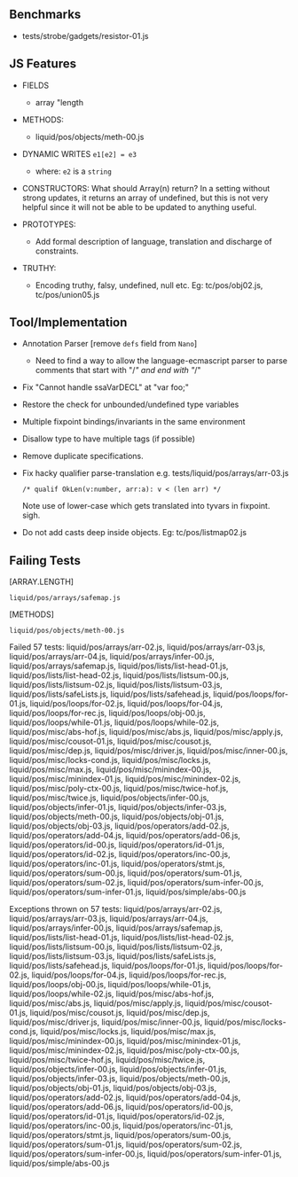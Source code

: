 Benchmarks
----------

  - tests/strobe/gadgets/resistor-01.js


JS Features
-----------

  - FIELDS
    - array "length

  - METHODS:
    - liquid/pos/objects/meth-00.js

  - DYNAMIC WRITES `e1[e2] = e3` 
    - where: `e2` is a `string`

  - CONSTRUCTORS: 
      What should Array(n) return?  In a setting without strong updates, it 
      returns an array of undefined, but this is not very helpful since it will 
      not be able to be updated to anything useful.

  - PROTOTYPES:
    - Add formal description of language, translation and discharge of constraints.

  - TRUTHY:
    - Encoding truthy, falsy, undefined, null etc.
      Eg: tc/pos/obj02.js, tc/pos/union05.js


Tool/Implementation
-------------------

  - Annotation Parser [remove `defs` field from `Nano`]
    - Need to find a way to allow the language-ecmascript parser to parse 
      comments that start with "/*" and end with "*/"

  - Fix "Cannot handle ssaVarDECL" at "var foo;"

  - Restore the check for unbounded/undefined type variables

  - Multiple fixpoint bindings/invariants in the same environment

  - Disallow type to have multiple tags (if possible)

  - Remove duplicate specifications.

  - Fix hacky qualifier parse-translation e.g. tests/liquid/pos/arrays/arr-03.js
        
        /* qualif OkLen(v:number, arr:a): v < (len arr) */

    Note use of lower-case which gets translated into tyvars in fixpoint. sigh.

  - Do not add casts deep inside objects. Eg: tc/pos/listmap02.js 


Failing Tests 
-------------

[ARRAY.LENGTH]
  
    liquid/pos/arrays/safemap.js

[METHODS]

    liquid/pos/objects/meth-00.js

Failed 57 tests: 
 liquid/pos/arrays/arr-02.js,
 liquid/pos/arrays/arr-03.js,
 liquid/pos/arrays/arr-04.js,
 liquid/pos/arrays/infer-00.js,
 liquid/pos/arrays/safemap.js,
 liquid/pos/lists/list-head-01.js,
 liquid/pos/lists/list-head-02.js,
 liquid/pos/lists/listsum-00.js,
 liquid/pos/lists/listsum-02.js,
 liquid/pos/lists/listsum-03.js,
 liquid/pos/lists/safeLists.js,
 liquid/pos/lists/safehead.js,
 liquid/pos/loops/for-01.js,
 liquid/pos/loops/for-02.js,
 liquid/pos/loops/for-04.js,
 liquid/pos/loops/for-rec.js,
 liquid/pos/loops/obj-00.js,
 liquid/pos/loops/while-01.js,
 liquid/pos/loops/while-02.js,
 liquid/pos/misc/abs-hof.js,
 liquid/pos/misc/abs.js,
 liquid/pos/misc/apply.js,
 liquid/pos/misc/cousot-01.js,
 liquid/pos/misc/cousot.js,
 liquid/pos/misc/dep.js,
 liquid/pos/misc/driver.js,
 liquid/pos/misc/inner-00.js,
 liquid/pos/misc/locks-cond.js,
 liquid/pos/misc/locks.js,
 liquid/pos/misc/max.js,
 liquid/pos/misc/minindex-00.js,
 liquid/pos/misc/minindex-01.js,
 liquid/pos/misc/minindex-02.js,
 liquid/pos/misc/poly-ctx-00.js,
 liquid/pos/misc/twice-hof.js,
 liquid/pos/misc/twice.js,
 liquid/pos/objects/infer-00.js,
 liquid/pos/objects/infer-01.js,
 liquid/pos/objects/infer-03.js,
 liquid/pos/objects/meth-00.js,
 liquid/pos/objects/obj-01.js,
 liquid/pos/objects/obj-03.js,
 liquid/pos/operators/add-02.js,
 liquid/pos/operators/add-04.js,
 liquid/pos/operators/add-06.js,
 liquid/pos/operators/id-00.js,
 liquid/pos/operators/id-01.js,
 liquid/pos/operators/id-02.js,
 liquid/pos/operators/inc-00.js,
 liquid/pos/operators/inc-01.js,
 liquid/pos/operators/stmt.js,
 liquid/pos/operators/sum-00.js,
 liquid/pos/operators/sum-01.js,
 liquid/pos/operators/sum-02.js,
 liquid/pos/operators/sum-infer-00.js,
 liquid/pos/operators/sum-infer-01.js,
 liquid/pos/simple/abs-00.js

Exceptions thrown on 57 tests:
 liquid/pos/arrays/arr-02.js,
 liquid/pos/arrays/arr-03.js,
 liquid/pos/arrays/arr-04.js,
 liquid/pos/arrays/infer-00.js,
 liquid/pos/arrays/safemap.js,
 liquid/pos/lists/list-head-01.js,
 liquid/pos/lists/list-head-02.js,
 liquid/pos/lists/listsum-00.js,
 liquid/pos/lists/listsum-02.js,
 liquid/pos/lists/listsum-03.js,
 liquid/pos/lists/safeLists.js,
 liquid/pos/lists/safehead.js,
 liquid/pos/loops/for-01.js,
 liquid/pos/loops/for-02.js,
 liquid/pos/loops/for-04.js,
 liquid/pos/loops/for-rec.js,
 liquid/pos/loops/obj-00.js,
 liquid/pos/loops/while-01.js,
 liquid/pos/loops/while-02.js,
 liquid/pos/misc/abs-hof.js,
 liquid/pos/misc/abs.js,
 liquid/pos/misc/apply.js,
 liquid/pos/misc/cousot-01.js,
 liquid/pos/misc/cousot.js,
 liquid/pos/misc/dep.js,
 liquid/pos/misc/driver.js,
 liquid/pos/misc/inner-00.js,
 liquid/pos/misc/locks-cond.js,
 liquid/pos/misc/locks.js,
 liquid/pos/misc/max.js,
 liquid/pos/misc/minindex-00.js,
 liquid/pos/misc/minindex-01.js,
 liquid/pos/misc/minindex-02.js,
 liquid/pos/misc/poly-ctx-00.js,
 liquid/pos/misc/twice-hof.js,
 liquid/pos/misc/twice.js,
 liquid/pos/objects/infer-00.js,
 liquid/pos/objects/infer-01.js,
 liquid/pos/objects/infer-03.js,
 liquid/pos/objects/meth-00.js,
 liquid/pos/objects/obj-01.js,
 liquid/pos/objects/obj-03.js,
 liquid/pos/operators/add-02.js,
 liquid/pos/operators/add-04.js,
 liquid/pos/operators/add-06.js,
 liquid/pos/operators/id-00.js,
 liquid/pos/operators/id-01.js,
 liquid/pos/operators/id-02.js,
 liquid/pos/operators/inc-00.js,
 liquid/pos/operators/inc-01.js,
 liquid/pos/operators/stmt.js,
 liquid/pos/operators/sum-00.js,
 liquid/pos/operators/sum-01.js,
 liquid/pos/operators/sum-02.js,
 liquid/pos/operators/sum-infer-00.js,
 liquid/pos/operators/sum-infer-01.js,
 liquid/pos/simple/abs-00.js

